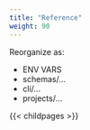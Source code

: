 ```yaml
---
title: "Reference"
weight: 90
---
```


Reorganize as:

- ENV VARS
- schemas/...
- cli/...
- projects/...


{{< childpages >}}
